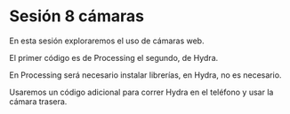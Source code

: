 # Sesión 8 cámaras 

En esta sesión exploraremos el uso de cámaras web. 

El primer código es de Processing el segundo, de Hydra. 

En Processing será necesario instalar librerías, en Hydra, no es necesario. 

Usaremos un código adicional para correr Hydra en el teléfono y usar la cámara trasera. 